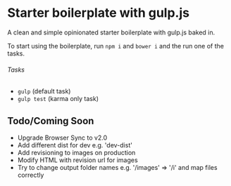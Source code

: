 # Starter boilerplate with gulp.js
A clean and simple opinionated starter boilerplate with gulp.js baked in.

To start using the boilerplate, run `npm i` and `bower i` and the  run one of the tasks.

###### Tasks
* `gulp` (default task)
* `gulp test` (karma only task)

## Todo/Coming Soon
* Upgrade Browser Sync to v2.0
* Add different dist for dev e.g. 'dev-dist'
* Add revisioning to images on production
* Modify HTML with revision url for images
* Try to change output folder names e.g. '/images' => '/i' and map files correctly
